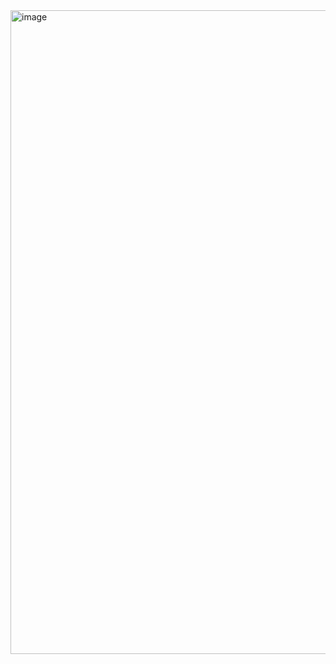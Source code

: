<img width="1874" height="1030" alt="image" src="https://github.com/user-attachments/assets/4b1432d0-22b0-4450-bc2a-cbbf95846829" /> 
